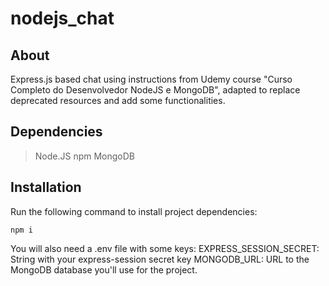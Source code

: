 # nodejs_chat

## About

Express.js based chat using instructions from Udemy course "Curso Completo do Desenvolvedor NodeJS e MongoDB", adapted to replace deprecated resources and add some functionalities.

## Dependencies

> Node.JS
> npm
> MongoDB

## Installation
Run the following command to install project dependencies:

	npm i
    
You will also need a .env file with some keys:
EXPRESS_SESSION_SECRET: String with your express-session secret key
MONGODB_URL: URL to the MongoDB database you'll use for the project.